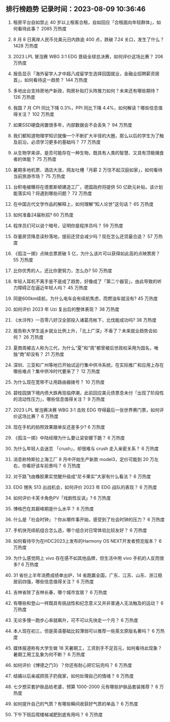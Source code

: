 
## 排行榜趋势 记录时间：2023-08-09 10:36:46
  
  1. 租房平台自如禁止 40 岁以上租客合租，自如回应「合租面向年轻群体」，如何看待此事？ 2085 万热度
    
  2. 8 月 8 日离岸人民币兑美元日内跌逾 400 点，跌破 7.24 关口，发生了什么？ 1428 万热度
    
  3. 2023 LPL 冒泡赛 WBG 3:1 EDG 晋级全球总决赛，如何评价这场比赛？ 206 万热度
    
  4. 报告显示「海外留学人才中超八成留学生选择回国就业，金融业招聘薪资居首」，如何看待这一趋势？ 144 万热度
    
  5. 多地出台支持房地产新政，购房补贴打头阵推力如何？未来还有哪些期待？ 126 万热度
    
  6. 我国 7 月 CPI 同比下降 0.3%，PPI 同比下降 4.4%，如何解读？哪些信息值得关注？ 102 万热度
    
  7. 如果SSD硬盘闲置很多年，内部数据会不会丢失？ 94 万热度
    
  8. 我们都知道物理学知识就像一个不断扩大半径的大圈，那么以后的学生为了触及前沿，必须学习更多的基础吗？ 77 万热度
    
  9. 从生物学来讲，是否可能存在一种生物，既具有人类的智慧、又具有顶极捕食者的体能？ 75 万热度
    
  10. 暑期多地机票、酒店大涨，网友吐槽「月薪 2 万住不起汉庭如家」，如何看待当前旅游市场？ 75 万热度
    
  11. 台积电被曝将在德累斯顿建造工厂，德国政府将提供 50 亿欧元补贴，该计划能落实吗？将遇到哪些问题？ 72 万热度
    
  12. 在中国古代文学作品的解释上，如何理解“知人论世”这句话？ 65 万热度
    
  13. 如何准备24届秋招? 60 万热度
    
  14. 程序员们可以说个暗号，证明你是程序员吗？ 59 万热度
    
  15. 存量房贷降息读秒落地，提前还贷会减少吗？现在怎么还贷最合适？ 57 万热度
    
  16. 《孤注一掷》点映总票房破 5 亿，为什么该片可以获得如此高的点映票房？ 55 万热度
    
  17. 比你优秀的人，还比你更努力，怎么办? 50 万热度
    
  18. 年轻人耳机不离手是不是成了趋势，好像成了「第二个器官」，由此导致的听力障碍正在逼近年轻人吗？ 45 万热度
    
  19. 同是600km续航，为什么电车会有续航焦虑，而燃油车就没有? 45 万热度
    
  20. 如何评价 2023 年 Uzi 复出后的整体表现？ 38 万热度
    
  21. 《水浒传》一百零八好汉全部投入诸葛亮帐下，北伐能成功吗? 38 万热度
    
  22. 报告称大学生返乡就业比例上升，「北上广深」不香了？未来就业趋势会如何？ 26 万热度
    
  23. 夏商周被古人称为三代，为什么“夏”和“周”都曾被后世政权采用为国名，唯独“商”却没有？ 21 万热度
    
  24. 深圳、三亚和广州等地已开始试运行集中供冷系统，在实际推广和应用上存在哪些难点？集中供冷时代要来了？ 12 万热度
    
  25. 为什么现在宽带不让用路由器拨号？ 10 万热度
    
  26. 碧桂园旗下境内债大跌再现临停潮，此前回应美元债票息未付「出现了阶段性的流动性压力」，哪些信息值得关注？ 9 万热度
    
  27. 2023 LPL 冒泡赛决赛 WBG 3:1 击败 EDG 夺得最后一张世界赛门票，如何评价这场比赛？ 6 万热度
    
  28. 现在手机的拍照效果跟单反还差多少? 6 万热度
    
  29. 《孤注一掷》中陆经理为什么要让梁安娜下跪？ 6 万热度
    
  30. 为什么年轻人会迷恋 「crush」，却很难与 crush 走入亲密关系？ 6 万热度
    
  31. 消息称特斯拉上海工厂 8 月中开始生产新款 model3，定价可能到 20 万左右，你看好该车前景吗？ 6 万热度
    
  32. 对于路飞由橡胶果实觉醒升级成“尼卡果实”大家有什么看法？ 6 万热度
    
  33. EDG 憾失 S13 出战机会，如何评价 2023 年 EDG 战队的表现？ 6 万热度
    
  34. 如何评价卡芙卡角色PV「戏剧性反讽」? 6 万热度
    
  35. 博格巴在其巅峰期是什么水平？ 6 万热度
    
  36. 什么是「社会时钟」？你从哪件事开始，感受到了社会时钟的压力？ 6 万热度
    
  37. 手机快充续航组合怎么选，哪个组合对日常体验比较友好？ 6 万热度
    
  38. 如何看待华为在HDC2023上发布的Harmony OS NEXT开发者预览版本？ 6 万热度
    
  39. 为什么感觉网上 vivo 存在感不如其他品牌，但生活中用 vivo 手机的人反而很多? 6 万热度
    
  40. 31 省份上半年消费成绩单出炉，14 省跑赢全国，广东、江苏、山东、浙江稳居前四强，哪些信息值得关注？ 6 万热度
    
  41. 吉林省除了吉林长春，哪个城市宜居？ 6 万热度
    
  42. 有哪些和登山一样既具有挑战性和纪念意义又并非普通人无法触及的运动？ 6 万热度
    
  43. 无论多慢一跑步心率就飙升，可不可以先快走一个月？ 6 万热度
    
  44. 本人现在初三，但是英语基础比较薄弱可以推荐一些英文原版名著吗？ 6 万热度
    
  45. 媒体报道称有大学生做 18 天暑期工，工资到手不足百元，如何看待此现象？暑期工用工乱象为何不断？ 6 万热度
    
  46. 如何评价《博德之门3》？你还有耐心把它玩完吗？ 6 万热度
    
  47. 结婚以后亲戚把孩子扔我家，如何处理自己的情绪？ 6 万热度
    
  48. 七夕想买套护肤品给老婆，预算 1000-2000 元有哪些护肤品套装推荐？ 6 万热度
    
  49. 如何提升自己的气质？有哪些瞬间收获好气质的单品？ 6 万热度
    
  50. 下午下班后爬楼梯减肥到底有用吗？ 6 万热度
    